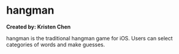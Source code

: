 # hangman

**Created by: Kristen Chen**

hangman is the traditional hangman game for iOS. Users can select categories of words and make guesses. 

